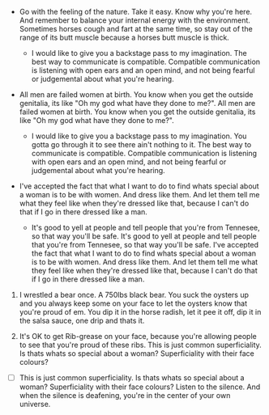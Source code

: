 - Go with the feeling of the nature. Take it easy. Know why you're here. And
  remember to balance your internal energy with the environment. Sometimes
  horses cough and fart at the same time, so stay out of the range of its butt
  muscle because a horses butt muscle is thick.

  - I would like to give you a backstage pass to my imagination. The best way
    to communicate is compatible. Compatible communication is listening with
    open ears and an open mind, and not being fearful or judgemental about what
    you're hearing.

* All men are failed women at birth. You know when you get the outside
  genitalia, its like "Oh my god what have they done to me?". All men are failed
  women at birth. You know when you get the outside genitalia, its like "Oh my
  god what have they done to me?".

  * I would like to give you a backstage pass to my imagination. You gotta go
    through it to see there ain't nothing to it. The best way to communicate is
    compatible. Compatible communication is listening with open ears and an open
    mind, and not being fearful or judgemental about what you're hearing.

+ I've accepted the fact that what I want to do to find whats special about a
  woman is to be with women. And dress like them. And let them tell me what they
  feel like when they're dressed like that, because I can't do that if I go in
  there dressed like a man.

  + It's good to yell at people and tell people that you're from Tennesee, so
    that way you'll be safe. It's good to yell at people and tell people that
    you're from Tennesee, so that way you'll be safe. I've accepted the fact
    that what I want to do to find whats special about a woman is to be with
    women. And dress like them. And let them tell me what they feel like when
    they're dressed like that, because I can't do that if I go in there dressed
    like a man.

1. I wrestled a bear once. A 750lbs black bear. You suck the oysters up and you
   always keep some on your face to let the oysters know that you're proud of
   em. You dip it in the horse radish, let it pee it off, dip it in the salsa
   sauce, one drip and thats it.

  1. It's OK to get Rib-grease on your face, because you're allowing people to
     see that you're proud of these ribs. This is just common superficiality. Is
     thats whats so special about a woman? Superficiality with their face
     colours?

- [ ] This is just common superficiality. Is thats whats so special about a
      woman? Superficiality with their face colours? Listen to the silence. And
      when the silence is deafening, you're in the center of your own universe.
